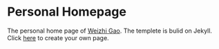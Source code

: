 # Personal Homepage

The personal home page of [Weizhi Gao](https://weizhigao.github.io/). The templete is bulid on Jekyll. Click [here](https://github.com/luost26/academic-homepage) to create your own page.